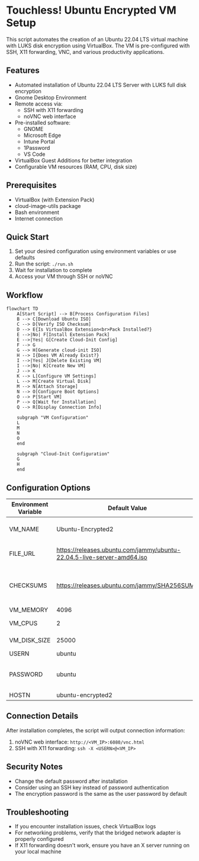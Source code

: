 # Touchless! Ubuntu Encrypted VM Setup

This script automates the creation of an Ubuntu 22.04 LTS virtual machine with LUKS disk encryption using VirtualBox. The VM is pre-configured with SSH, X11 forwarding, VNC, and various productivity applications.

## Features

- Automated installation of Ubuntu 22.04 LTS Server with LUKS full disk encryption
- Gnome Desktop Environment
- Remote access via:
  - SSH with X11 forwarding
  - noVNC web interface
- Pre-installed software:
  - GNOME
  - Microsoft Edge
  - Intune Portal
  - 1Password
  - VS Code
- VirtualBox Guest Additions for better integration
- Configurable VM resources (RAM, CPU, disk size)

## Prerequisites

- VirtualBox (with Extension Pack)
- cloud-image-utils package
- Bash environment
- Internet connection

## Quick Start

1. Set your desired configuration using environment variables or use defaults
2. Run the script: `./run.sh`
3. Wait for installation to complete
4. Access your VM through SSH or noVNC

## Workflow

```mermaid
flowchart TD
    A[Start Script] --> B[Process Configuration Files]
    B --> C[Download Ubuntu ISO]
    C --> D[Verify ISO Checksum]
    D --> E{Is VirtualBox Extension<br>Pack Installed?}
    E -->|No| F[Install Extension Pack]
    E -->|Yes| G[Create Cloud-Init Config]
    F --> G
    G --> H[Generate cloud-init ISO]
    H --> I{Does VM Already Exist?}
    I -->|Yes| J[Delete Existing VM]
    I -->|No| K[Create New VM]
    J --> K
    K --> L[Configure VM Settings]
    L --> M[Create Virtual Disk]
    M --> N[Attach Storage]
    N --> O[Configure Boot Options]
    O --> P[Start VM]
    P --> Q[Wait for Installation]
    Q --> R[Display Connection Info]
    
    subgraph "VM Configuration"
    L
    M
    N
    O
    end
    
    subgraph "Cloud-Init Configuration"
    G
    H
    end
```

## Configuration Options

| Environment Variable | Default Value | Description |
|---------------------|---------------|-------------|
| VM_NAME | Ubuntu-Encrypted2 | Name of the virtual machine |
| FILE_URL | https://releases.ubuntu.com/jammy/ubuntu-22.04.5-live-server-amd64.iso | URL to download Ubuntu ISO |
| CHECKSUMS | https://releases.ubuntu.com/jammy/SHA256SUMS | URL to download the Ubuntu ISO sha256sum |
| VM_MEMORY | 4096 | RAM in MB |
| VM_CPUS | 2 | Number of CPU cores |
| VM_DISK_SIZE | 25000 | Disk size in MB |
| USERN | ubuntu | Username |
| PASSWORD | ubuntu | Password (also used for disk encryption) |
| HOSTN | ubuntu-encrypted2 | Hostname |

## Connection Details

After installation completes, the script will output connection information:

1. noVNC web interface: `http://<VM_IP>:6080/vnc.html`
2. SSH with X11 forwarding: `ssh -X <USERN>@<VM_IP>`

## Security Notes

- Change the default password after installation
- Consider using an SSH key instead of password authentication
- The encryption password is the same as the user password by default

## Troubleshooting

- If you encounter installation issues, check VirtualBox logs
- For networking problems, verify that the bridged network adapter is properly configured
- If X11 forwarding doesn't work, ensure you have an X server running on your local machine
